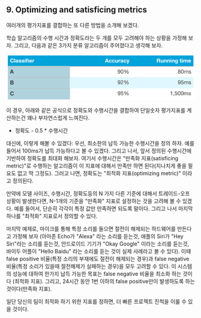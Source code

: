## 9. Optimizing and satisficing metrics

여러개의 평가지표를 결합하는 또 다른 방법을 소개해 보겠다.

학습 알고리즘의 수행 시간과 정확도라는 두 개를 모두 고려해야 하는 상황을 가정해 보자. 그리고, 다음과 같은 3가지 분류 알고리즘이 주어졌다고 생각해 보자.

<div style="text-align=center">
  <img src="../img/9_1.PNG"/>
</div>

이 경우, 아래와 같은 공식으로 정확도와 수행시간을 결합하여 단일숫자 평가지표를 계산하는건 꽤나 부자연스럽게 느껴진다.
- 정확도 - 0.5 * 수행시간

대신에, 이렇게 해볼 수 있겠다: 우선, 최소한의 납득 가능한 수행시간을 정의 하자. 예를 들어서 100ms가 납득 가능하다고 볼 수 있겠다. 그리고 나서, 앞서 정의된 수행시간에 기반하여 정확도를 최대화 해보자. 여기서 수행시간은 "만족화 지표(satisficing metric)"로 수행하는 알고리즘이 이 지표에 대해서 만족만 하면 된다(지나치게 좋을 필요도 없고 딱 그정도). 그러고 나면, 정확도는 "최적화 지표(optimizing metric)" 이라고 정의된다.  

만약에 모델 사이즈, 수행시간, 정확도등의 N 가지 다른 기준에 대해서 트레이드-오프 상황이 발생한다면, N-1개의 기준을 "만족화" 지표로 설정하는 것을 고려해 볼 수 있겠다. 예를 들어서, 단순히 각각이 특정 값만 만족하면 되도록 말이다. 그리고 나서 마지막 하나를 "최적화" 지표로서 정의할 수 있다.

마지막 예제로, 마이크를 통해 특정 소리를 들으면 절전이 해제되는 하드웨어를 만든다고 가정해 보자 (아마존 Echo가 "Alexa" 라는 소리를 듣는것, 애플의 Siri가 "Hey Siri"라는 소리를 듣는것, 안드로이드 기기가 "Okay Google" 이라는 소리를 듣는것, 바이두 어플이 "Hello Baidu" 라는 소리를 듣는 것이 실제 사례라고 볼 수 있다). 이때 false positive 비율(특정 소리의 부재에도 절전이 해제되는 경우)과 false negative 비율(특정 소리가 있을때 절전해제가 실패하는 경우)을 모두 고려할 수 있다. 이 시스템의 성능에 대하여 한가지 납득 가능한 목표는 false negative 비율을 최소화 하는 것이다 (최적화 지표). 그리고, 24시간 동안 1번 이하의 false positive만이 발생하도록 하는 것이다(만족화 지표).

일단 당신의 팀이 최적화 하기 위한 지표를 정하면, 더 빠른 프로젝트 진척을 이룰 수 있을 것이다.
